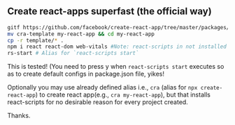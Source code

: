 ## Create react-apps superfast (the official way)
```bash
gitf https://github.com/facebook/create-react-app/tree/master/packages/cra-template
mv cra-template my-react-app && cd my-react-app
cp -r template/* .
npm i react react-dom web-vitals #Note: react-scripts in not installed but you should have it installed globally, yikes!
rs-start # Alias for `react-scripts start`
```
This is tested! (You need to press y when `react-scripts start` executes so as to create default configs in package.json file, yikes!

Optionally you may use already defined alias i.e., `cra` (alias for `npx create-react-app`) to create react app(e.g., `cra my-react-app`), but that installs react-scripts for no desirable reason for every project created.

Thanks.
